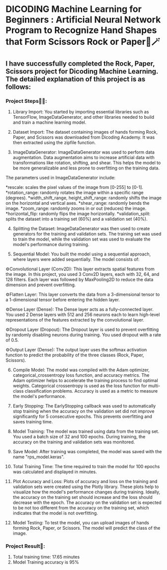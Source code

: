 # DICODING Machine Learning for Beginners : Artificial Neural Network Program to Recognize Hand Shapes that Form Scissors Rock or Paper🌈🪄 

## I have successfully completed the Rock, Paper, Scissors project for Dicoding Machine Learning. The detailed explanation of this project is as follows:

### Project Steps📝📂:

1. Library Import: You started by importing essential libraries such as TensorFlow, ImageDataGenerator, and other libraries needed to build and train a machine learning model.

2. Dataset Import: The dataset containing images of hands forming Rock, Paper, and Scissors was downloaded from Dicoding Academy. It was then extracted using the zipfile function.

3. ImageDataGenerator: ImageDataGenerator was used to perform data augmentation. Data augmentation aims to increase artificial data with transformations like rotation, shifting, and shear. This helps the model to be more generalizable and less prone to overfitting on the training data.

The parameters used in ImageDataGenerator include:

*rescale: scales the pixel values of the image from [0-255] to [0-1].
*rotation_range: randomly rotates the image within a specific range (degrees).
*width_shift_range, height_shift_range: randomly shifts the image on the horizontal and vertical axes.
*shear_range: randomly bends the image.
*zoom_range: randomly zooms in or out (reduces) the image.
*horizontal_flip: randomly flips the image horizontally.
*validation_split: splits the dataset into a training set (60%) and a validation set (40%).

4. Splitting the Dataset: ImageDataGenerator was then used to create generators for the training and validation sets. The training set was used to train the model, while the validation set was used to evaluate the model's performance during training.

5. Sequential Model: You built the model using a sequential approach, where layers were added sequentially. The model consists of:

⚙️Convolutional Layer (Conv2D): This layer extracts spatial features from the image. In this project, you used 3 Conv2D layers, each with 32, 64, and 128 filters. Each layer was followed by MaxPooling2D to reduce the data dimension and prevent overfitting.

⚙️Flatten Layer: This layer converts the data from a 3-dimensional tensor to a 1-dimensional tensor before entering the hidden layer.

⚙️Dense Layer (Dense): The Dense layer acts as a fully-connected layer. You used 2 Dense layers with 512 and 256 neurons each to learn high-level representations of the features extracted by the convolutional layer.

⚙️Dropout Layer (Dropout): The Dropout layer is used to prevent overfitting by randomly disabling neurons during training. You used dropout with a rate of 0.5.

⚙️Output Layer (Dense): The output layer uses the softmax activation function to predict the probability of the three classes (Rock, Paper, Scissors).

6. Compile Model: The model was compiled with the Adam optimizer, categorical_crossentropy loss function, and accuracy metrics. The Adam optimizer helps to accelerate the training process to find optimal weights. Categorical crossentropy is used as the loss function for multi-class classification problems. Accuracy is used as a metric to measure the model's performance.

7. Early Stopping: The EarlyStopping callback was used to automatically stop training when the accuracy on the validation set did not improve significantly for 5 consecutive epochs. This prevents overfitting and saves training time.

8. Model Training: The model was trained using data from the training set. You used a batch size of 32 and 100 epochs. During training, the accuracy on the training and validation sets was monitored.

9. Save Model: After training was completed, the model was saved with the name "rps_model.keras".

10. Total Training Time: The time required to train the model for 100 epochs was calculated and displayed in minutes.

11. Plot Accuracy and Loss: Plots of accuracy and loss on the training and validation sets were created using the Plotly library. These plots help to visualize how the model's performance changes during training. Ideally, the accuracy on the training set should increase and the loss should decrease with the epoch. The accuracy on the validation set is expected to be not too different from the accuracy on the training set, which indicates that the model is not overfitting.

12. Model Testing: To test the model, you can upload images of hands forming Rock, Paper, or Scissors. The model will predict the class of the image.

### Project Result💎:
1) Total training time: 17.65 minutes
2) Model Training accuracy is 95%
